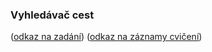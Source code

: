 ### Vyhledávač cest


([odkaz na zadání](https://github.com/xtompok/prg2_20/tree/main/du03))
([odkaz na záznamy cvičení](https://owncloud.cesnet.cz/index.php/s/8VzyWaUv9LI4LYG))

